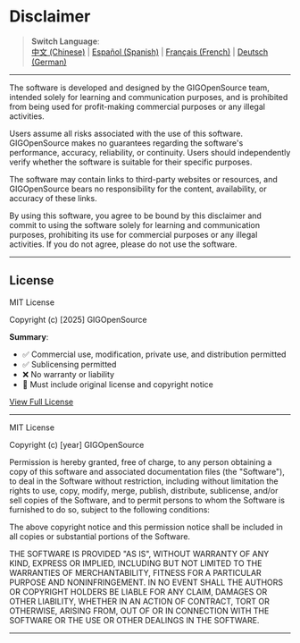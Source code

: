 # Disclaimer

> **Switch Language**:  
> [中文 (Chinese)](readme/README-zh.md) |
> [Español (Spanish)](readme/README-es.md) |
> [Français (French)](readme/README-fr.md) |
> [Deutsch (German)](readme/README-de.md) 

---

The software is developed and designed by the GIGOpenSource team, intended solely for learning and communication purposes, and is prohibited from being used for profit-making commercial purposes or any illegal activities.

Users assume all risks associated with the use of this software. GIGOpenSource makes no guarantees regarding the software's performance, accuracy, reliability, or continuity. Users should independently verify whether the software is suitable for their specific purposes.

The software may contain links to third-party websites or resources, and GIGOpenSource bears no responsibility for the content, availability, or accuracy of these links.

By using this software, you agree to be bound by this disclaimer and commit to using the software solely for learning and communication purposes, prohibiting its use for commercial purposes or any illegal activities. If you do not agree, please do not use the software.

---

## License

MIT License

Copyright (c) [2025] GIGOpenSource

**Summary**:
- ✅ Commercial use, modification, private use, and distribution permitted
- ✅ Sublicensing permitted
- ❌ No warranty or liability
- 📝 Must include original license and copyright notice

[View Full License](LICENSES/LICENSE)

---

MIT License

Copyright (c) [year] GIGOpenSource

Permission is hereby granted, free of charge, to any person obtaining a copy
of this software and associated documentation files (the "Software"), to deal
in the Software without restriction, including without limitation the rights
to use, copy, modify, merge, publish, distribute, sublicense, and/or sell
copies of the Software, and to permit persons to whom the Software is
furnished to do so, subject to the following conditions:

The above copyright notice and this permission notice shall be included in all
copies or substantial portions of the Software.

THE SOFTWARE IS PROVIDED "AS IS", WITHOUT WARRANTY OF ANY KIND, EXPRESS OR
IMPLIED, INCLUDING BUT NOT LIMITED TO THE WARRANTIES OF MERCHANTABILITY,
FITNESS FOR A PARTICULAR PURPOSE AND NONINFRINGEMENT. IN NO EVENT SHALL THE
AUTHORS OR COPYRIGHT HOLDERS BE LIABLE FOR ANY CLAIM, DAMAGES OR OTHER
LIABILITY, WHETHER IN AN ACTION OF CONTRACT, TORT OR OTHERWISE, ARISING FROM,
OUT OF OR IN CONNECTION WITH THE SOFTWARE OR THE USE OR OTHER DEALINGS IN THE
SOFTWARE.

---